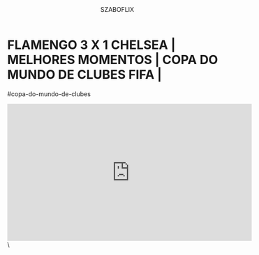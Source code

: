 <body>

<header>SZABOFLIX</header>


<h1>FLAMENGO 3 X 1 CHELSEA | MELHORES MOMENTOS | COPA DO MUNDO DE CLUBES FIFA |</h1>
<p>#copa-do-mundo-de-clubes</p>


<iframe width="560" height="315" src="https://www.youtube.com/embed/hYPV7eipQ8Y?si=xXTBUSahBDhKai64" title="YouTube video player" frameborder="0" allow="accelerometer; autoplay; clipboard-write; encrypted-media; gyroscope; picture-in-picture; web-share" referrerpolicy="strict-origin-when-cross-origin" allowfullscreen></iframe>\

</body>
